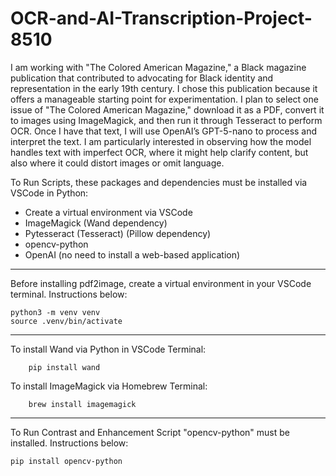 # OCR-and-AI-Transcription-Project-8510

I am working with "The Colored American Magazine," a Black magazine publication that contributed to advocating for Black identity and representation in the early 19th century. I chose this publication because it offers a manageable starting point for experimentation. I plan to select one issue of "The Colored American Magazine," download it as a PDF, convert it to images using ImageMagick, and then run it through Tesseract to perform OCR. Once I have that text, I will use OpenAI’s GPT-5-nano to process and interpret the text. I am particularly interested in observing how the model handles text with imperfect OCR, where it might help clarify content, but also where it could distort images or omit language.

To Run Scripts, these packages and dependencies must be installed via VSCode in Python:

- Create a virtual environment via VSCode
- ImageMagick (Wand dependency)
- Pytesseract (Tesseract) (Pillow dependency)
- opencv-python
- OpenAI (no need to install a web-based application)

_________________________________________________________________________________________________________________________________________________________________________________________
Before installing pdf2image, create a virtual environment in your VSCode terminal. Instructions below:
   
    python3 -m venv venv
    source .venv/bin/activate

_________________________________________________________________________________________________________________________________________________________________________________________

To install Wand via Python in VSCode Terminal:

		pip install wand



To install ImageMagick via Homebrew Terminal:

		brew install imagemagick
		
_________________________________________________________________________________________________________________________________________________________________________________________

To Run Contrast and Enhancement Script "opencv-python" must be installed. Instructions below:

	pip install opencv-python




